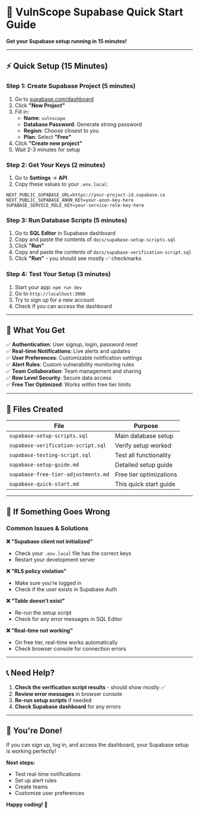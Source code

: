 # 🚀 VulnScope Supabase Quick Start Guide

**Get your Supabase setup running in 15 minutes!**

---

## ⚡ **Quick Setup (15 Minutes)**

### **Step 1: Create Supabase Project (5 minutes)**
1. Go to [supabase.com/dashboard](https://supabase.com/dashboard)
2. Click **"New Project"**
3. Fill in:
   - **Name**: `vulnscope`
   - **Database Password**: Generate strong password
   - **Region**: Choose closest to you
   - **Plan**: Select **"Free"**
4. Click **"Create new project"**
5. Wait 2-3 minutes for setup

### **Step 2: Get Your Keys (2 minutes)**
1. Go to **Settings** → **API**
2. Copy these values to your `.env.local`:

```env
NEXT_PUBLIC_SUPABASE_URL=https://your-project-id.supabase.co
NEXT_PUBLIC_SUPABASE_ANON_KEY=your-anon-key-here
SUPABASE_SERVICE_ROLE_KEY=your-service-role-key-here
```

### **Step 3: Run Database Scripts (5 minutes)**
1. Go to **SQL Editor** in Supabase dashboard
2. Copy and paste the contents of `docs/supabase-setup-scripts.sql`
3. Click **"Run"**
4. Copy and paste the contents of `docs/supabase-verification-script.sql`
5. Click **"Run"** - you should see mostly ✅ checkmarks

### **Step 4: Test Your Setup (3 minutes)**
1. Start your app: `npm run dev`
2. Go to `http://localhost:3000`
3. Try to sign up for a new account
4. Check if you can access the dashboard

---

## 🎯 **What You Get**

✅ **Authentication**: User signup, login, password reset  
✅ **Real-time Notifications**: Live alerts and updates  
✅ **User Preferences**: Customizable notification settings  
✅ **Alert Rules**: Custom vulnerability monitoring rules  
✅ **Team Collaboration**: Team management and sharing  
✅ **Row Level Security**: Secure data access  
✅ **Free Tier Optimized**: Works within free tier limits  

---

## 🔧 **Files Created**

| File | Purpose |
|------|---------|
| `supabase-setup-scripts.sql` | Main database setup |
| `supabase-verification-script.sql` | Verify setup worked |
| `supabase-testing-script.sql` | Test all functionality |
| `supabase-setup-guide.md` | Detailed setup guide |
| `supabase-free-tier-adjustments.md` | Free tier optimizations |
| `supabase-quick-start.md` | This quick start guide |

---

## 🚨 **If Something Goes Wrong**

### **Common Issues & Solutions**

**❌ "Supabase client not initialized"**
- Check your `.env.local` file has the correct keys
- Restart your development server

**❌ "RLS policy violation"**
- Make sure you're logged in
- Check if the user exists in Supabase Auth

**❌ "Table doesn't exist"**
- Re-run the setup script
- Check for any error messages in SQL Editor

**❌ "Real-time not working"**
- On free tier, real-time works automatically
- Check browser console for connection errors

---

## 📞 **Need Help?**

1. **Check the verification script results** - should show mostly ✅
2. **Review error messages** in browser console
3. **Re-run setup scripts** if needed
4. **Check Supabase dashboard** for any errors

---

## 🎉 **You're Done!**

If you can sign up, log in, and access the dashboard, your Supabase setup is working perfectly!

**Next steps:**
- Test real-time notifications
- Set up alert rules
- Create teams
- Customize user preferences

**Happy coding! 🚀**
